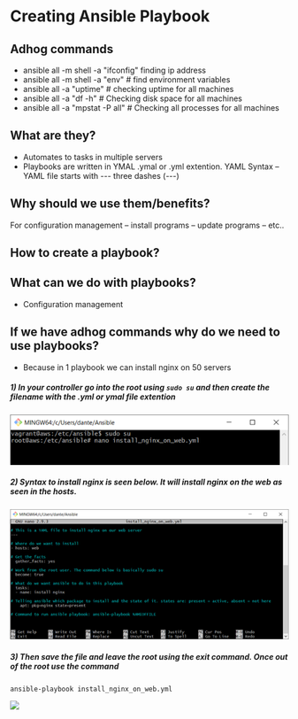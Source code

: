 # Creating Ansible Playbook
## Adhog commands
- ansible all -m shell -a "ifconfig" finding ip address
- ansible all -m shell -a "env" # find environment variables
- ansible all -a "uptime" # checking uptime for all machines
- ansible all -a "df -h" # Checking disk space for all machines 
- ansible all -a "mpstat -P all" # Checking all processes for all machines

## What are they?
- Automates to tasks in multiple servers
- Playbooks are written in YMAL .ymal or .yml extention. YAML Syntax – YAML file starts with --- three dashes (---)

## Why should we use them/benefits?
For configuration management – install programs – update programs – etc..

## How to create a playbook?

## What can we do with playbooks?
- Configuration management

## If we have adhog commands why do we need to use playbooks?
- Because in 1 playbook we can install nginx on 50 servers


##### 1) In your controller go into the root using ```sudo su``` and then create the filename with the .yml or ymal file extention

![](images/a16.png)

##### 2) Syntax to install nginx is seen below. It will install nginx on the web as seen in the hosts.

![](images/a17.png)

##### 3) Then save the file and leave the root using the exit command. Once out of the root use the command 
``` ansible-playbook install_nginx_on_web.yml ```

![](images/a18.png)
